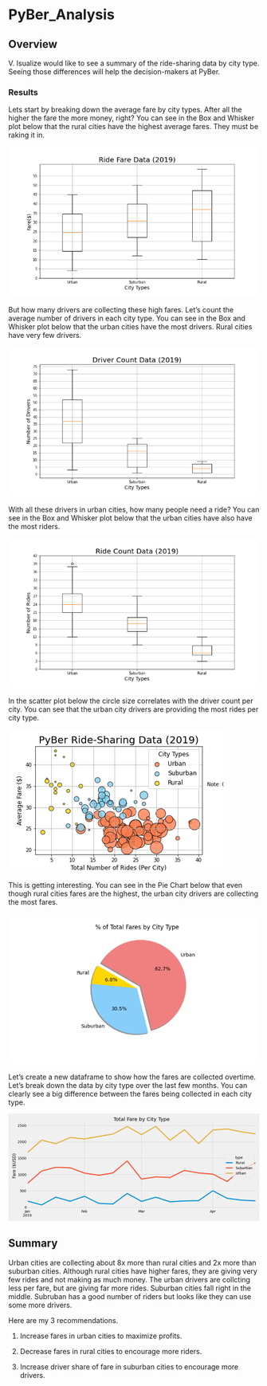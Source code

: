 # PyBer_Analysis

## Overview
V. Isualize would like to see a summary of the ride-sharing data by city type.  Seeing those differences will help the decision-makers at PyBer.


### Results
Lets start by breaking down the average fare by city types.  After all the higher the fare the more money, right?  You can see in the Box and Whisker plot below that the rural cities have the highest average fares.  They must be raking it in.

![Box and Wisker](https://github.com/joeapodaca/PyBer_Analysis/blob/main/analysis/Fig3.png)

But how many drivers are collecting these high fares. Let’s count the average number of drivers in each city type. You can see in the Box and Whisker plot below that the urban cities have the most drivers.  Rural cities have very few drivers.

![Box and Wisker](https://github.com/joeapodaca/PyBer_Analysis/blob/main/analysis/Fig4.png)

With all these drivers in urban cities, how many people need a ride?  You can see in the Box and Whisker plot below that the urban cities have also have the most riders.

![Box and Wisker](https://github.com/joeapodaca/PyBer_Analysis/blob/main/analysis/Fig2.png)

In the scatter plot below the circle size correlates with the driver count per city.  You can see that the urban city drivers are providing the most rides per city type.

![Scatter Plot](https://github.com/joeapodaca/PyBer_Analysis/blob/main/analysis/fig1.png)


This is getting interesting. You can see in the Pie Chart below that even though rural cities fares are the highest, the urban city drivers are collecting the most fares.

![Pie Chart](https://github.com/joeapodaca/PyBer_Analysis/blob/main/analysis/Fig5.png)

Let’s create a new dataframe to show how the fares are collected overtime.  Let’s break down the data by city type over the last few months.  You can clearly see a big difference between the fares being collected in each city type.

![Line Chart](https://github.com/joeapodaca/PyBer_Analysis/blob/main/analysis/Total_Fares_by_City_Type.png)


## Summary
Urban cities are collecting about 8x more than rural cities and 2x more than suburban cities.  Although rural cities have higher fares, they are giving very few rides and not making as much money.  The urban drivers are collcting less per fare, but are giving far more rides.  Suburban cities fall right in the middle.  Subruban has a good number of riders but looks like they can use some more drivers.

Here are my 3 recommendations.

  1) Increase fares in urban cities to maximize profits.
  
  2) Decrease fares in rural cities to encourage more riders.
  
  3) Increase driver share of fare in suburban cities to encourage more drivers.

